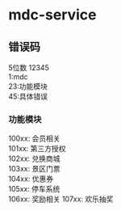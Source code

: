 # mdc-service

## 错误码
5位数 12345  
1:mdc  
23:功能模块  
45:具体错误  

### 功能模块
100xx: 会员相关  
101xx: 第三方授权  
102xx: 兑换商城  
103xx: 景区门票  
104xx: 优惠券  
105xx: 停车系统  
106xx: 奖励相关
107xx: 欢乐抽奖
